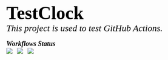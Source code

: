 <p>
<font face="verdana" size="7" color="black"><b>TestClock</b></font><br/>
<font face="verdana" size="5" color="black"><i>This project is used to test GitHub Actions.</i></font><br/><br/>
<font face="verdana" size="4" color="black"><b><i>Workflows Status</i></b></font><br/>
<img src="https://github.com/BrightRan/TestClock/workflows/CI/badge.svg"/>
&nbsp;&nbsp;<img src="https://github.com/BrightRan/TestClock/workflows/CI_Others/badge.svg"/>
&nbsp;&nbsp;<img src="https://github.com/BrightRan/TestClock/workflows/Events/badge.svg"/>
</p>
